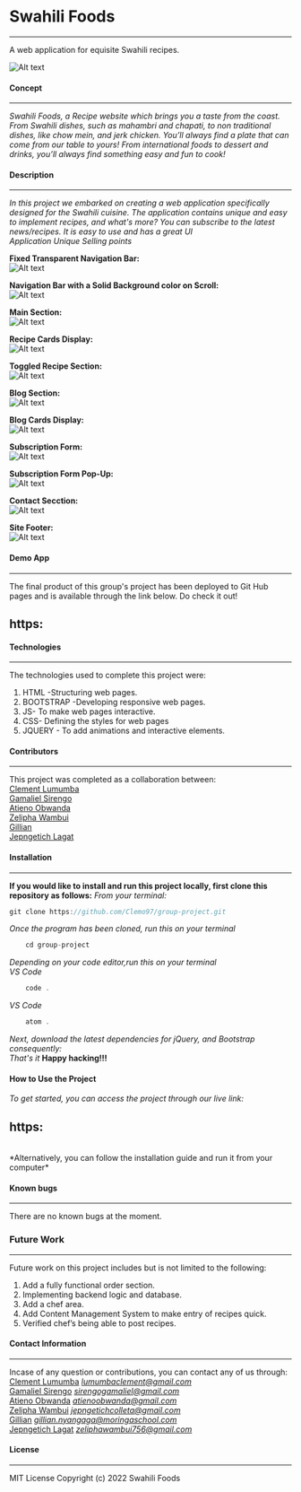 # **Swahili Foods**
****
A web application for equisite Swahili recipes.

![Alt text](./readMeFiles/main.png?raw=true "Optional Title")

#### **Concept**
****
*Swahili Foods, a Recipe website which brings you a taste from the coast. From Swahili dishes, such as mahambri and chapati, to non traditional dishes, like chow mein, and jerk chicken. You’ll always find a plate that can come from our table to yours! From international foods to dessert and drinks, you’ll always find something easy and fun to cook!*
</br>

#### **Description**
****
*In this project we embarked on creating a web application specifically designed for the Swahili cuisine. The application contains unique and easy to implement recipes, and what's more? You can subscribe to the latest news/recipes. It is easy to use and has a great UI*</br>
*Application Unique Selling points*

**Fixed Transparent Navigation Bar:** </br>
![Alt text](./readMeFiles/transparentNavbar.png?raw=true "Optional Title")

**Navigation Bar with a Solid Background color on Scroll:** </br>
![Alt text](./readMeFiles/SnavSolid.png?raw=true "Optional Title")

**Main Section:** </br>
![Alt text](./readMeFiles/main.png?raw=true "Optional Title")


**Recipe Cards Display:** </br>
![Alt text](./readMeFiles/recipecards.png?raw=true "Optional Title")

**Toggled Recipe Section:** </br>
![Alt text](./readMeFiles/recipeCardToggle.png?raw=true "Optional Title")

**Blog Section:** </br>
![Alt text](./readMeFiles/mainBlog.png?raw=true "Optional Title")

**Blog Cards Display:** </br>
![Alt text](./readMeFiles/blogCard.png?raw=true "Optional Title")

**Subscription Form:** </br>
![Alt text](./readMeFiles/subsform.png?raw=true "Optional Title")

**Subscription Form Pop-Up:** </br>
![Alt text](./readMeFiles/subsP.png?raw=true "Optional Title")

**Contact Secction:** </br>
![Alt text](./readMeFiles/contact.png?raw=true "Optional Title")

**Site Footer:** </br>
![Alt text](./readMeFiles/footer.png?raw=true "Optional Title")

#### **Demo App**
****
The final product of this group's project has been deployed to Git Hub pages and is available through the link below. Do check it out!

## https:

#### **Technologies**
****
The technologies used to complete this project were:
1. HTML  -Structuring web pages.
2. BOOTSTRAP -Developing responsive web pages.
3. JS- To make web pages interactive.
4. CSS- Defining the styles for web pages
5. JQUERY - To add animations and interactive elements.
#### **Contributors**
****
This project was completed as a collaboration between: </br>
[Clement Lumumba](https://github.com/Clemo97) </br>
[Gamaliel Sirengo](https://github.com/sirgama) </br>
[Atieno Obwanda](https://github.com/AtienoObwanda) </br>
[Zelipha Wambui](https://github.com/Zelipha) </br>
[Gillian](https://github.com/95gillian) </br>
[Jepngetich Lagat](https://github.com/colletemine) </br>
#### **Installation**
****
**If you would like to install and run this project locally, first clone this repository as follows:**
*From your terminal:* </br>
```js
git clone https://github.com/Clemo97/group-project.git
```
*Once the program has been cloned, run this on your terminal* </br>
```js
    cd group-project
```
*Depending on your code editor,run this on your terminal* </br>
*VS Code*</br>
```js
    code .
```
*VS Code* </br>
```js
    atom .
```
*Next, download the latest dependencies for jQuery, and Bootstrap consequently:* </br>
*That's it* **Happy hacking!!!**
#### **How to Use the Project**
*To get started, you can access the project through our live link:* 
## https:
 </br>
*Alternatively, you can follow the installation guide and run it from your computer* </br>

#### **Known bugs**
****
There are no known bugs at the moment.</br>
### **Future Work**
****
Future work on this project includes but is not limited to the following:
 1. Add a fully functional order section.
 2. Implementing backend logic and database.
 3. Add a chef area.
 4. Add Content Management System to make entry of recipes quick.
 5. Verified chef’s being able to post recipes.

#### **Contact Information**
****
Incase of any question or contributions, you can contact any of us through:</br>
    [Clement Lumumba](https://github.com/Clemo97) *lumumbaclement@gmail.com* </br>
    [Gamaliel Sirengo](https://github.com/sirgama) *sirengogamaliel@gmail.com* </br>
    [Atieno Obwanda](https://github.com/AtienoObwanda) *atienoobwanda@gmail.com* </br>
    [Zelipha Wambui](https://github.com/Zelipha) *jepngetichcolleta@gmail.com* </br>
    [Gillian](https://github.com/95gillian)  *gillian.nyangaga@moringaschool.com* </br>
    [Jepngetich Lagat](https://github.com/colletemine) *zeliphawambui756@gmail.com* </br>

#### **License**
****
MIT License
Copyright (c) 2022 Swahili Foods

